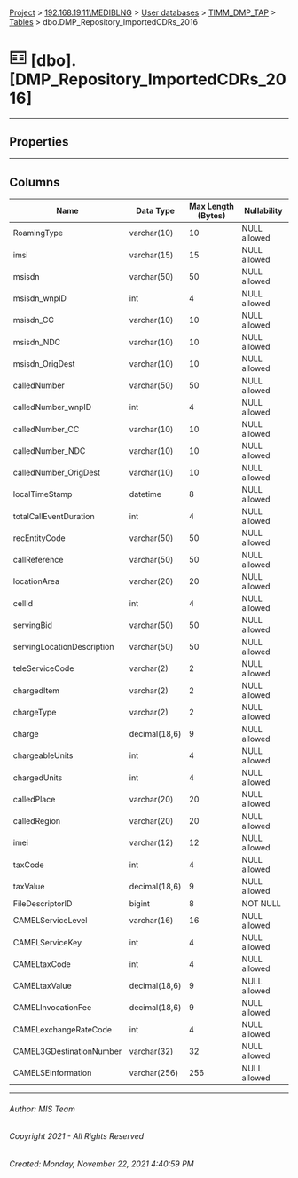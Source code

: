 #### 

[Project](../../../../index.md) > [192.168.19.11\\MEDIBLNG](../../../index.md) > [User databases](../../index.md) > [TIMM_DMP_TAP](../index.md) > [Tables](Tables.md) > dbo.DMP_Repository_ImportedCDRs_2016

# ![Tables](../../../../Images/Table32.png) [dbo].[DMP_Repository_ImportedCDRs_2016]

---

## <a name="#properties"></a>Properties



---

## <a name="#columns"></a>Columns

| Name | Data Type | Max Length (Bytes) | Nullability |
|---|---|---|---|
| RoamingType | varchar(10) | 10 | NULL allowed |
| imsi | varchar(15) | 15 | NULL allowed |
| msisdn | varchar(50) | 50 | NULL allowed |
| msisdn_wnpID | int | 4 | NULL allowed |
| msisdn_CC | varchar(10) | 10 | NULL allowed |
| msisdn_NDC | varchar(10) | 10 | NULL allowed |
| msisdn_OrigDest | varchar(10) | 10 | NULL allowed |
| calledNumber | varchar(50) | 50 | NULL allowed |
| calledNumber_wnpID | int | 4 | NULL allowed |
| calledNumber_CC | varchar(10) | 10 | NULL allowed |
| calledNumber_NDC | varchar(10) | 10 | NULL allowed |
| calledNumber_OrigDest | varchar(10) | 10 | NULL allowed |
| localTimeStamp | datetime | 8 | NULL allowed |
| totalCallEventDuration | int | 4 | NULL allowed |
| recEntityCode | varchar(50) | 50 | NULL allowed |
| callReference | varchar(50) | 50 | NULL allowed |
| locationArea | varchar(20) | 20 | NULL allowed |
| cellId | int | 4 | NULL allowed |
| servingBid | varchar(50) | 50 | NULL allowed |
| servingLocationDescription | varchar(50) | 50 | NULL allowed |
| teleServiceCode | varchar(2) | 2 | NULL allowed |
| chargedItem | varchar(2) | 2 | NULL allowed |
| chargeType | varchar(2) | 2 | NULL allowed |
| charge | decimal(18,6) | 9 | NULL allowed |
| chargeableUnits | int | 4 | NULL allowed |
| chargedUnits | int | 4 | NULL allowed |
| calledPlace | varchar(20) | 20 | NULL allowed |
| calledRegion | varchar(20) | 20 | NULL allowed |
| imei | varchar(12) | 12 | NULL allowed |
| taxCode | int | 4 | NULL allowed |
| taxValue | decimal(18,6) | 9 | NULL allowed |
| FileDescriptorID | bigint | 8 | NOT NULL |
| CAMELServiceLevel | varchar(16) | 16 | NULL allowed |
| CAMELServiceKey | int | 4 | NULL allowed |
| CAMELtaxCode | int | 4 | NULL allowed |
| CAMELtaxValue | decimal(18,6) | 9 | NULL allowed |
| CAMELInvocationFee | decimal(18,6) | 9 | NULL allowed |
| CAMELexchangeRateCode | int | 4 | NULL allowed |
| CAMEL3GDestinationNumber | varchar(32) | 32 | NULL allowed |
| CAMELSEInformation | varchar(256) | 256 | NULL allowed |


---

###### Author:  MIS Team

###### Copyright 2021 - All Rights Reserved

###### Created: Monday, November 22, 2021 4:40:59 PM

